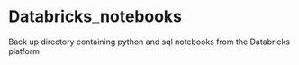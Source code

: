 # Databricks_notebooks
Back up directory containing python and sql notebooks from the Databricks platform
